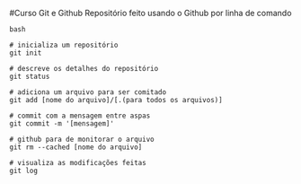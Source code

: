 #Curso Git e Github
Repositório feito usando o Github por linha de comando

```
bash

# inicializa um repositório
git init

# descreve os detalhes do repositório
git status

# adiciona um arquivo para ser comitado
git add [nome do arquivo]/[.(para todos os arquivos)]

# commit com a mensagem entre aspas
git commit -m '[mensagem]'

# github para de monitorar o arquivo
git rm --cached [nome do arquivo]

# visualiza as modificações feitas
git log

```
